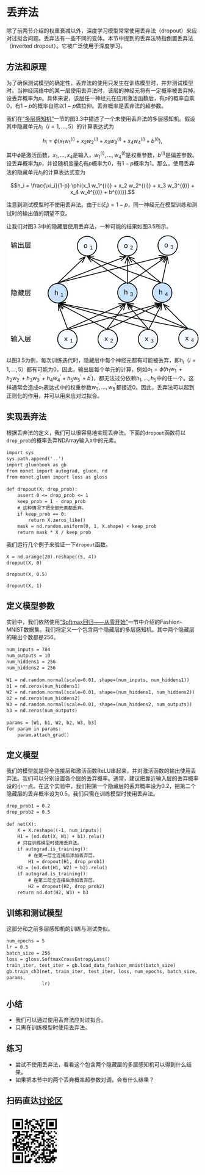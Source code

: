 # 丢弃法

除了前两节介绍的权重衰减以外，深度学习模型常常使用丢弃法（dropout）来应对过拟合问题。丢弃法有一些不同的变体。本节中提到的丢弃法特指倒置丢弃法（inverted dropout）。它被广泛使用于深度学习。


## 方法和原理

为了确保测试模型的确定性，丢弃法的使用只发生在训练模型时，并非测试模型时。当神经网络中的某一层使用丢弃法时，该层的神经元将有一定概率被丢弃掉。设丢弃概率为$p$。具体来说，该层任一神经元在应用激活函数后，有$p$的概率自乘0，有$1-p$的概率自除以$1-p$做拉伸。丢弃概率是丢弃法的超参数。

我们在[“多层感知机”](mlp.md)一节的图3.3中描述了一个未使用丢弃法的多层感知机。假设其中隐藏单元$h_i$（$i=1, \ldots, 5$）的计算表达式为

$$h_i = \phi(x_1 w_1^{(i)} + x_2 w_2^{(i)} + x_3 w_3^{(i)} + x_4 w_4^{(i)} + b^{(i)}),$$

其中$\phi$是激活函数，$x_1, \ldots, x_4$是输入，$w_1^{(i)}, \ldots, w_4^{(i)}$是权重参数，$b^{(i)}$是偏差参数。设丢弃概率为$p$，并设随机变量$\xi_i$有$p$概率为0，有$1-p$概率为1。那么，使用丢弃法的隐藏单元$h_i$的计算表达式变为

$$h_i = \frac{\xi_i}{1-p} \phi(x_1 w_1^{(i)} + x_2 w_2^{(i)} + x_3 w_3^{(i)} + x_4 w_4^{(i)} + b^{(i)}).$$

注意到测试模型时不使用丢弃法。由于$\mathbb{E} (\xi_i) = 1-p$，同一神经元在模型训练和测试时的输出值的期望不变。

让我们对图3.3中的隐藏层使用丢弃法，一种可能的结果如图3.5所示。

![隐藏层使用了丢弃法的多层感知机。](../img/dropout.svg)

以图3.5为例，每次训练迭代时，隐藏层中每个神经元都有可能被丢弃，即$h_i$（$i=1, \ldots, 5$）都有可能为0。因此，输出层每个单元的计算，例如$o_1 = \phi(h_1 w_1^\prime + h_2 w_2^\prime + h_3 w_3^\prime + h_4 w_4^\prime + h_5 w_5^\prime  + b^\prime)$，都无法过分依赖$h_1, \ldots, h_5$中的任一个。这样通常会造成$o_1$表达式中的权重参数$w_1^\prime, \ldots ,w_5^\prime$都接近0。因此，丢弃法可以起到正则化的作用，并可以用来应对过拟合。

## 实现丢弃法

根据丢弃法的定义，我们可以很容易地实现丢弃法。下面的`dropout`函数将以`drop_prob`的概率丢弃NDArray输入`X`中的元素。

```{.python .input}
import sys
sys.path.append('..')
import gluonbook as gb
from mxnet import autograd, gluon, nd
from mxnet.gluon import loss as gloss

def dropout(X, drop_prob):
    assert 0 <= drop_prob <= 1
    keep_prob = 1 - drop_prob
    # 这种情况下把全部元素都丢弃。
    if keep_prob == 0:
        return X.zeros_like()
    mask = nd.random.uniform(0, 1, X.shape) < keep_prob
    return mask * X / keep_prob
```

我们运行几个例子来验证一下`dropout`函数。

```{.python .input}
X = nd.arange(20).reshape((5, 4))
dropout(X, 0)
```

```{.python .input}
dropout(X, 0.5)
```

```{.python .input}
dropout(X, 1)
```

## 定义模型参数

实验中，我们依然使用[“Softmax回归——从零开始”](softmax-regression-scratch.md)一节中介绍的Fashion-MNIST数据集。我们将定义一个包含两个隐藏层的多层感知机。其中两个隐藏层的输出个数都是256。

```{.python .input  n=2}
num_inputs = 784
num_outputs = 10
num_hiddens1 = 256
num_hiddens2 = 256

W1 = nd.random.normal(scale=0.01, shape=(num_inputs, num_hiddens1))
b1 = nd.zeros(num_hiddens1)
W2 = nd.random.normal(scale=0.01, shape=(num_hiddens1, num_hiddens2))
b2 = nd.zeros(num_hiddens2)
W3 = nd.random.normal(scale=0.01, shape=(num_hiddens2, num_outputs))
b3 = nd.zeros(num_outputs)

params = [W1, b1, W2, b2, W3, b3]
for param in params:
    param.attach_grad()
```

## 定义模型

我们的模型就是将全连接层和激活函数ReLU串起来，并对激活函数的输出使用丢弃法。我们可以分别设置各个层的丢弃概率。通常，建议把靠近输入层的丢弃概率设的小一点。在这个实验中，我们把第一个隐藏层的丢弃概率设为0.2，把第二个隐藏层的丢弃概率设为0.5。我们只需在训练模型时使用丢弃法。

```{.python .input  n=4}
drop_prob1 = 0.2
drop_prob2 = 0.5

def net(X):
    X = X.reshape((-1, num_inputs))
    H1 = (nd.dot(X, W1) + b1).relu()
    # 只在训练模型时使用丢弃法。
    if autograd.is_training():
        # 在第一层全连接后添加丢弃层。
        H1 = dropout(H1, drop_prob1)
    H2 = (nd.dot(H1, W2) + b2).relu()
    if autograd.is_training():
        # 在第二层全连接后添加丢弃层。
        H2 = dropout(H2, drop_prob2)
    return nd.dot(H2, W3) + b3
```

## 训练和测试模型

这部分和之前多层感知机的训练与测试类似。

```{.python .input  n=8}
num_epochs = 5
lr = 0.5
batch_size = 256
loss = gloss.SoftmaxCrossEntropyLoss()
train_iter, test_iter = gb.load_data_fashion_mnist(batch_size)
gb.train_ch3(net, train_iter, test_iter, loss, num_epochs, batch_size, params,
             lr)
```

## 小结

* 我们可以通过使用丢弃法应对过拟合。
* 只需在训练模型时使用丢弃法。

## 练习

- 尝试不使用丢弃法，看看这个包含两个隐藏层的多层感知机可以得到什么结果。
- 如果把本节中的两个丢弃概率超参数对调，会有什么结果？

## 扫码直达[讨论区](https://discuss.gluon.ai/t/topic/1278)

![](../img/qr_dropout.svg)
